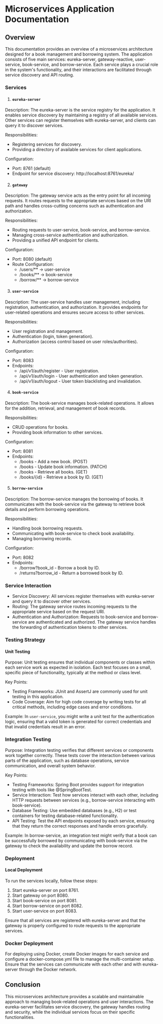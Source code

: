 # Microservices Application Documentation
## Overview

This documentation provides an overview of a microservices architecture designed for a book management and borrowing 
system. The application consists of five main services: eureka-server, gateway-reactive, user-service, book-service, 
and borrow-service. Each service plays a crucial role in the system's functionality, and their interactions are 
facilitated through service discovery and API routing.

### Services
1. #### `eureka-server`
Description:
   The eureka-server is the service registry for the application. It enables service discovery by maintaining a 
   registry of all available services. Other services can register themselves with eureka-server, and clients can 
   query it to discover services.

Responsibilities:
* Registering services for discovery.
* Providing a directory of available services for client applications.
    
Configuration: 
* Port: 8761 (default)
* Endpoint for service discovery: http://localhost:8761/eureka/


2. #### `gateway`
Description:
   The gateway service acts as the entry point for all incoming requests. It routes requests to the appropriate 
   services based on the URI path and handles cross-cutting concerns such as authentication and authorization.

Responsibilities:
* Routing requests to user-service, book-service, and borrow-service.
* Managing cross-service authentication and authorization.
* Providing a unified API endpoint for clients.

Configuration:
* Port: 8080 (default)
* Route Configuration:
  * /users/** → user-service
  * /books/** → book-service
  * /borrow/** →  borrow-service


3. #### `user-service`
Description:
   The user-service handles user management, including registration, authentication, and authorization. It provides 
   endpoints for user-related operations and ensures secure access to other services.

Responsibilities:
* User registration and management.
* Authentication (login, token generation).
* Authorization (access control based on user roles/authorities).

Configuration:
* Port: 8083
* Endpoints:
  * /api/v1/auth/register - User registration.
  * /api/v1/auth/login - User authentication and token generation.
  * /api/v1/auth/logout - User token blacklisting and invalidation.


4. #### `book-service`
Description:
   The book-service manages book-related operations. It allows for the addition, retrieval, and management of 
   book records.

Responsibilities:
* CRUD operations for books.
* Providing book information to other services.

Configuration:
* Port: 8081
* Endpoints:
   * /books - Add a new book. (POST)
  * /books - Update book information. (PATCH)
   * /books - Retrieve all books. (GET)
  * /books/{id} - Retrieve a book by ID. (GET)


5. #### `borrow-service`
Description:
   The borrow-service manages the borrowing of books. It communicates with the book-service via the gateway to retrieve
   book details and perform borrowing operations.

Responsibilities:
* Handling book borrowing requests.
* Communicating with book-service to check book availability.
* Managing borrowing records.

Configuration:
* Port: 8082 
* Endpoints:
  * /borrow?book_id - Borrow a book by ID. 
  * /returns?borrow_id - Return a borrowed book by ID. 

### Service Interaction
* Service Discovery: All services register themselves with eureka-server and query it to discover other services.
* Routing: The gateway service routes incoming requests to the appropriate service based on the request URI.
* Authentication and Authorization: Requests to book-service and borrow-service are authenticated and authorized. 
The gateway service handles the forwarding of authentication tokens to other services.

### Testing Strategy
#### Unit Testing
Purpose:
Unit testing ensures that individual components or classes within each service work as expected in isolation. Each test focuses on a small, specific piece of functionality, typically at the method or class level.

Key Points:
* Testing Frameworks: JUnit and AssertJ are commonly used for unit testing in this application.
* Code Coverage: Aim for high code coverage by writing tests for all critical methods, including edge cases and error conditions.

Example:
In `user-service`, you might write a unit test for the authentication logic, ensuring that a valid token is generated for correct credentials and that invalid credentials result in an error.

### Integration Testing
Purpose:
Integration testing verifies that different services or components work together correctly. These tests cover the interaction between various parts of the application, such as database operations, service communication, and overall system behavior.

Key Points:
* Testing Frameworks: Spring Boot provides support for integration testing with tools like @SpringBootTest.
* Service Interaction: Test how services interact with each other, including HTTP requests between services (e.g., borrow-service interacting with book-service).
* Database Testing: Use embedded databases (e.g., H2) or test containers for testing database-related functionality.
* API Testing: Test the API endpoints exposed by each service, ensuring that they return the correct responses and handle errors gracefully.

Example:
In borrow-service, an integration test might verify that a book can be successfully borrowed by communicating with book-service via the gateway to check the availability and update the borrow record.

### Deployment
#### Local Deployment
To run the services locally, follow these steps:
1. Start eureka-server on port 8761.
2. Start gateway on port 8080.
3. Start book-service on port 8081. 
4. Start borrow-service on port 8082. 
5. Start user-service on port 8083.
   
Ensure that all services are registered with eureka-server and that the gateway is properly configured to route requests to the appropriate services.

### Docker Deployment
For deploying using Docker, create Docker images for each service and configure a docker-compose.yml file to manage 
the multi-container setup. Ensure that the services can communicate with each other and with eureka-server through 
the Docker network.

## Conclusion
This microservices architecture provides a scalable and maintainable approach to managing book-related operations 
and user interactions. The eureka-server facilitates service discovery, the gateway handles routing and security, 
while the individual services focus on their specific functionalities.